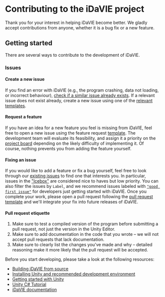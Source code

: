# Contributing to the iDaVIE project

Thank you for your interest in helping iDaVIE become better. We gladly accept contributions from anyone, whether it is a bug fix or a new feature.

## Getting started
There are several ways to contribute to the development of iDaVIE.
### Issues
#### Create a new issue
If you find an error with iDaVIE (e.g., the program crashing, data not loading, or incorrect behaviour), [check if a similar issue already exists](https://github.com/idia-astro/idia_unity_vr/issues). If a relevant issue does not exist already, create a new issue using one of the [relevant templates](https://github.com/idia-astro/iDaVIE/issues/new/choose).

#### Request a feature
If you have an idea for a new feature you feel is missing from iDaVIE, feel free to open a new issue using the feature request [template](https://github.com/idia-astro/iDaVIE/issues/new?assignees=&labels=enhancement&projects=&template=feature_request.md&title=%5BFR%5D+%22New+Feature+Request%22). The development team will evaluate its feasibility, and assign it a priority on the [project board](https://github.com/orgs/idia-astro/projects/2/views/1) depending on the likely difficulty of implementing it. Of course, nothing prevents you from adding the feature yourself.

#### Fixing an issue
If you would like to add a feature or fix a bug yourself, feel free to look through our [existing issues](https://github.com/idia-astro/idia_unity_vr/issues) to find one that interests you. In particular, issues in the ["Icebox"](https://github.com/orgs/idia-astro/projects/2/views/1?filterQuery=Icebox) are considered nice to haves but low priority. You can also filter the issues by `Label`, and we recommend issues labeled with [`"good first issue"`](https://github.com/idia-astro/idia_unity_vr/issues?q=is%3Aopen+is%3Aissue+label%3A%22good+first+issue%22) for developers just getting started with iDaVIE. Once you complete your work, please open a pull request following the [pull request template](https://github.com/idia-astro/iDaVIE/compare) and we'll integrate your fix into future releases of iDaVIE.

#### Pull request etiquette
1. Make sure to test a compiled version of the program before submitting a pull request, not just the version in the Unity Editor.
2. Make sure to add documentation in the code that you wrote – we will not accept pull requests that lack documentation.
3. Make sure to clearly list the changes you've made and why – detailed reasoning make it more likely that the pull request will be accepted.

Before you start developing, please take a look at the following resources:
* [Building iDaVIE from source](https://github.com/idia-astro/idia_unity_vr/blob/main/BUILD.md)
* [Installing Unity and recommended development environment](https://docs.unity3d.com/hub/manual/index.html)
* [Getting started with Unity](https://docs.unity3d.com/2021.3/Documentation/Manual/index.html)
* [Unity C# Tutorial](https://learn.unity.com/project/beginner-gameplay-scripting)
* [iDaVIE documentation](https://idavie.readthedocs.io/en/latest/)
